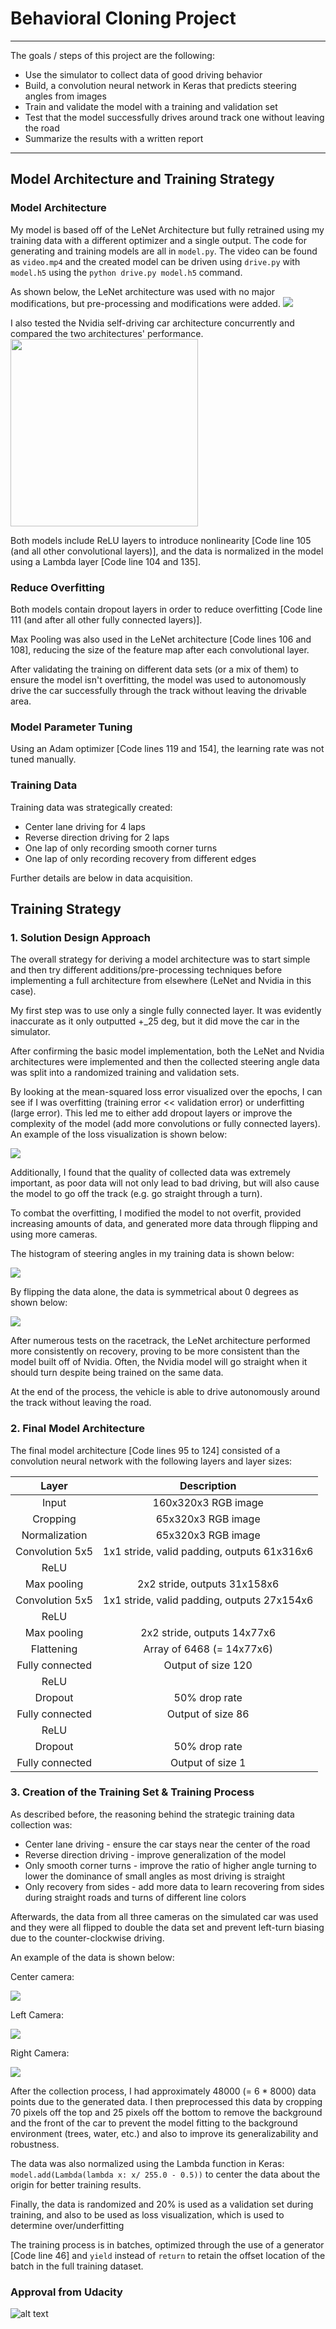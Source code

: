 # **Behavioral Cloning Project**
---
The goals / steps of this project are the following:
* Use the simulator to collect data of good driving behavior
* Build, a convolution neural network in Keras that predicts steering angles from images
* Train and validate the model with a training and validation set
* Test that the model successfully drives around track one without leaving the road
* Summarize the results with a written report


[//]: # (Image References)

[image1]: report_images/LeNet.png
[image3]: report_images/center.JPG
[image4]: report_images/left.JPG
[image5]: report_images/right.JPG
[image6]: report_images/hist1.JPG
[image7]: report_images/hist2.JPG
[image8]: report_images/history.JPG

---
## Model Architecture and Training Strategy

### Model Architecture

My model is based off of the LeNet Architecture but fully retrained using my training data with a different optimizer and a single output. The code for generating and training models are all in `model.py`. The video can be found as `video.mp4` and the created model can be driven using `drive.py` with `model.h5` using the `python drive.py model.h5` command.

As shown below, the LeNet architecture was used with no major modifications, but pre-processing and modifications were added.
![][image1]

I also tested the Nvidia self-driving car architecture concurrently and compared the two architectures' performance.
<img src="report_images/Nvidia.png" width="300">

Both models include ReLU layers to introduce nonlinearity [Code line 105 (and all other convolutional layers)], and the data is normalized in the model using a Lambda layer [Code line 104 and 135]. 

### Reduce Overfitting
Both models contain dropout layers in order to reduce overfitting [Code line 111 (and after all other fully connected layers)]. 

Max Pooling was also used in the LeNet architecture [Code lines 106 and 108], reducing the size of the feature map after each convolutional layer. 

After validating the training on different data sets (or a mix of them) to ensure the model isn't overfitting, the model was used to autonomously drive the car successfully through the track without leaving the drivable area.

### Model Parameter Tuning
Using an Adam optimizer [Code lines 119 and 154], the learning rate was not tuned manually.

### Training Data
Training data was strategically created:
* Center lane driving for 4 laps
* Reverse direction driving for 2 laps
* One lap of only recording smooth corner turns
* One lap of only recording recovery from different edges

Further details are below in data acquisition. 

## Training Strategy

### 1. Solution Design Approach
The overall strategy for deriving a model architecture was to start simple and then try different additions/pre-processing techniques before implementing a full architecture from elsewhere (LeNet and Nvidia in this case).

My first step was to use only a single fully connected layer. It was evidently inaccurate as it only outputted +_25 deg, but it did move the car in the simulator.

After confirming the basic model implementation, both the LeNet and Nvidia architectures were implemented and then the collected steering angle data was split into a randomized training and validation sets.

By looking at the mean-squared loss error visualized over the epochs, I can see if I was overfitting (training error << validation error) or underfitting (large error). This led me to either add dropout layers or improve the complexity of the model (add more convolutions or fully connected layers). An example of the loss visualization is shown below:

![][image8]

Additionally, I found that the quality of collected data was extremely important, as poor data will not only lead to bad driving, but will also cause the model to go off the track (e.g. go straight through a turn).

To combat the overfitting, I modified the model to not overfit, provided increasing amounts of data, and generated more data through flipping and using more cameras.

The histogram of steering angles in my training data is shown below:

![][image6]

By flipping the data alone, the data is symmetrical about 0 degrees as shown below:

![][image7]

After numerous tests on the racetrack, the LeNet architecture performed more consistently on recovery, proving to be more consistent than the model built off of Nvidia. Often, the Nvidia model will go straight when it should turn despite being trained on the same data.

At the end of the process, the vehicle is able to drive autonomously around the track without leaving the road.

### 2. Final Model Architecture
The final model architecture [Code lines 95 to 124] consisted of a convolution neural network with the following layers and layer sizes:

| Layer         		|     Description	        					| 
|:---------------------:|:---------------------------------------------:| 
| Input         		| 160x320x3 RGB image   							| 
| Cropping        		| 65x320x3 RGB image   							| 
| Normalization      | 65x320x3 RGB image   							| 
| Convolution 5x5  	| 1x1 stride, valid padding, outputs 61x316x6 	|
| ReLU					|												|
| Max pooling	      	| 2x2 stride,  outputs 31x158x6 					|
| Convolution 5x5     	| 1x1 stride, valid padding, outputs 27x154x6 	|
| ReLU					|												|
| Max pooling	      	| 2x2 stride, outputs 14x77x6 					|
| Flattening	        | Array of 6468 (= 14x77x6) 						|
| Fully connected		| Output of size 120							|
| ReLU					|												|
| Dropout				|		50% drop rate										|
| Fully connected		| Output of size 86								|
| ReLU					|												|
| Dropout				|		50% drop rate										|
| Fully connected		| Output of size 1								|

### 3. Creation of the Training Set & Training Process
As described before, the reasoning behind the strategic training data collection was:
* Center lane driving - ensure the car stays near the center of the road
* Reverse direction driving - improve generalization of the model
* Only smooth corner turns - improve the ratio of higher angle turning to lower the dominance of small angles as most driving is straight
* Only recovery from sides - add more data to learn recovering from sides during straight roads and turns of different line colors

Afterwards, the data from all three cameras on the simulated car was used and they were all flipped to double the data set and prevent left-turn biasing due to the counter-clockwise driving.

An example of the data is shown below:

Center camera:

![][image3]

Left Camera: 

![][image4]

Right Camera:

![][image5]

After the collection process, I had approximately 48000 (= 6 * 8000) data points due to the generated data. I then preprocessed this data by cropping 70 pixels off the top and 25 pixels off the bottom to remove the background and the front of the car to prevent the model fitting to the background environment (trees, water, etc.) and also to improve its generalizability and robustness.

The data was also normalized using the Lambda function in Keras: `model.add(Lambda(lambda x: x/ 255.0 - 0.5))` to center the data about the origin for better training results.

Finally, the data is randomized and 20% is used as a validation set during training, and also to be used as loss visualization, which is used to determine over/underfitting

The training process is in batches, optimized through the use of a generator [Code line 46] and `yield` instead of `return` to retain the offset location of the batch in the full training dataset.


### Approval from Udacity
[Approved]: ./Files/Approved.jpg "Approval"

![alt text][Approved]
